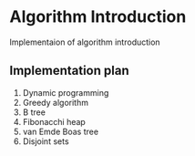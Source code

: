 Algorithm Introduction
=====================

Implementaion of algorithm introduction

Implementation plan
-------------------
1. Dynamic programming
2. Greedy algorithm
3. B tree
4. Fibonacchi heap
5. van Emde Boas tree
6. Disjoint sets
